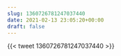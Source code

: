 ```yaml
---
slug: 1360726781247037440
date: 2021-02-13 23:05:20+00:00
draft: false
---
```


{{< tweet 1360726781247037440 >}}
